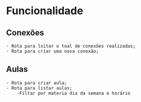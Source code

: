# Funcionalidade

## Conexões

    - Rota para lsitar o toal de conexões realizadas;
    - Rota para criar uma nova conexão;

## Aulas

    - Rota para criar aula;
    - Rota para listar aulas;
        -Filtar por materia dia da semana e horário
        
